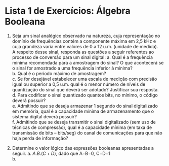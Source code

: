 # Lista 1 de Exercícios: Álgebra Booleana

1. Seja um sinal analógico observado na natureza, cuja representação no domínio de frequências contém a componente máxima em 2,5 kHz e
cuja grandeza varia entre valores de 0 a 12 u.m. (unidade de medida).  
A respeito desse sinal, responda as questões a seguir referentes ao processo de conversão para um sinal digital:
a.	Qual é a frequência mínima recomendada para a amostragem do sinal? O que acontecerá se o sinal for amostrado a uma frequência inferior à mínima?  
b.	Qual é o período máximo de amostragem?   
c.	Se for desejável estabelecer uma escala de medição com precisão igual ou superior a 0,5 u.m.
qual é o menor número de níveis de quantização do sinal que deverá ser adotado? Justificar sua resposta.  
d.	Para codificar o sinal quantizado quantos bits, no mínimo, o código deverá possuir?  
e.	Admitindo que se deseja armazenar 1 segundo do sinal digitalizado em memória, qual é a capacidade mínima de armazenamento que o sistema digital deverá possuir?  
f.	Admitindo que se deseja transmitir o sinal digitalizado (sem uso de técnicas de compressão), qual é a capacidade mínima (em taxa de transmissão de bits – bits/seg)
do canal de comunicações para que não haja perda de informação?  

2. Determine o valor lógico das expressões booleanas apresentadas a seguir.
a. $A.B.(C+D)$, dado que A=B=0, C=D=1  
b. 


